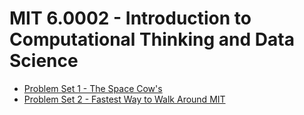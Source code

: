 # MIT 6.0002 - Introduction to Computational Thinking and Data Science 

- [Problem Set 1 - The Space Cow's](https://github.com/TheWoolyMammoth/MIT_6.0002/tree/main/PS1)
- [Problem Set 2 - Fastest Way to Walk Around MIT](https://github.com/TheWoolyMammoth/MIT_6.0002/tree/main/PS2)